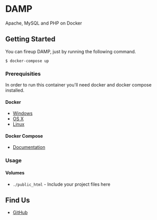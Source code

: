 # DAMP

Apache, MySQL and PHP on Docker

## Getting Started

You can fireup DAMP, just by running the following command.

    $ docker-compose up

### Prerequisities

In order to run this container you'll need docker and docker compose installed.

#### Docker

* [Windows](https://docs.docker.com/windows/started)
* [OS X](https://docs.docker.com/mac/started/)
* [Linux](https://docs.docker.com/linux/started/)

#### Docker Compose

* [Documentation](https://docs.docker.com/compose/install/)

### Usage

#### Volumes

* `./public_html` - Include your project files here

## Find Us

* [GitHub](https://github.com/ntbandara3/damp)
